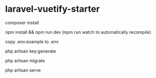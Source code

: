 # laravel-vuetify-starter

composer install

npm install && npm run dev (npm run watch to automatically recompile)

copy .env.example to .env

php artisan key:generate

php artisan migrate

php artisan serve
